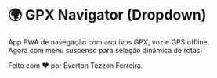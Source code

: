 # 🌍 GPX Navigator (Dropdown)

App PWA de navegação com arquivos GPX, voz e GPS offline.  
Agora com menu suspenso para seleção dinâmica de rotas!

Feito com ❤️ por Everton Tezzon Ferreira.